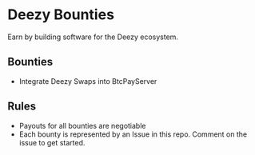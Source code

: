 # Deezy Bounties
Earn by building software for the Deezy ecosystem.

## Bounties

- Integrate Deezy Swaps into BtcPayServer 

## Rules

- Payouts for all bounties are negotiable
- Each bounty is represented by an Issue in this repo. Comment on the issue to get started.
